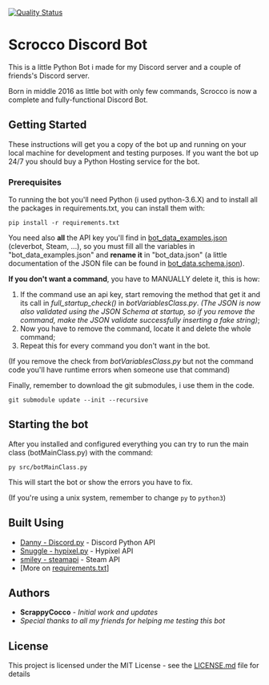 [![Quality Status](https://sonarcloud.io/api/project_badges/measure?project=ScrappyCocco_ScroccoDiscordBot&metric=alert_status
)](https://sonarcloud.io/dashboard?id=ScrappyCocco_ScroccoDiscordBot)

# Scrocco Discord Bot
This is a little Python Bot i made for my Discord server and a couple of friends's Discord server.

Born in middle 2016 as little bot with only few commands, Scrocco is now a complete and fully-functional Discord Bot.

## Getting Started

These instructions will get you a copy of the bot up and running on your local machine for development and testing purposes.
If you want the bot up 24/7 you should buy a Python Hosting service for the bot.

### Prerequisites

To running the bot you'll need Python (i used python-3.6.X) and to install all the packages in requirements.txt, you can install them with:

```
pip install -r requirements.txt
```

You need also **all** the API key you'll find in [bot_data_examples.json](src/json/bot_data_examples.json) (cleverbot, Steam, ...),
so you must fill all the variables in "bot_data_examples.json" and **rename it** in "bot_data.json"
(a little documentation of the JSON file can be found in [bot_data.schema.json](src/json/bot_data.schema.json)).

**If you don't want a command**, you have to MANUALLY delete it, this is how: 
1. If the command use an api key, start removing the method that get it and its call in _full_startup_check()_ in _botVariablesClass.py_.
*(The JSON is now also validated using the JSON Schema at startup, so if you remove the command, make the JSON validate successfully inserting a fake string)*;
1. Now you have to remove the command, locate it and delete the whole command;
1. Repeat this for every command you don't want in the bot.

(If you remove the check from _botVariablesClass.py_ but not the command code you'll have runtime errors when someone use that command)

Finally, remember to download the git submodules, i use them in the code.
```
git submodule update --init --recursive
```

## Starting the bot

After you installed and configured everything you can try to run the main class (botMainClass.py) with the command:
```
py src/botMainClass.py
``` 
This will start the bot or show the errors you have to fix.

(If you're using a unix system, remember to change `py` to `python3`)

## Built Using

* [Danny - Discord.py](https://github.com/Rapptz/discord.py) - Discord Python API
* [Snuggle - hypixel.py](https://github.com/Snuggle/hypixel.py) - Hypixel API
* [smiley - steamapi](https://github.com/smiley/steamapi) - Steam API
* [More on [requirements.txt](requirements.txt)]

## Authors

* **ScrappyCocco** - *Initial work and updates*
* *Special thanks to all my friends for helping me testing this bot*

## License

This project is licensed under the MIT License - see the [LICENSE.md](LICENSE.md) file for details
